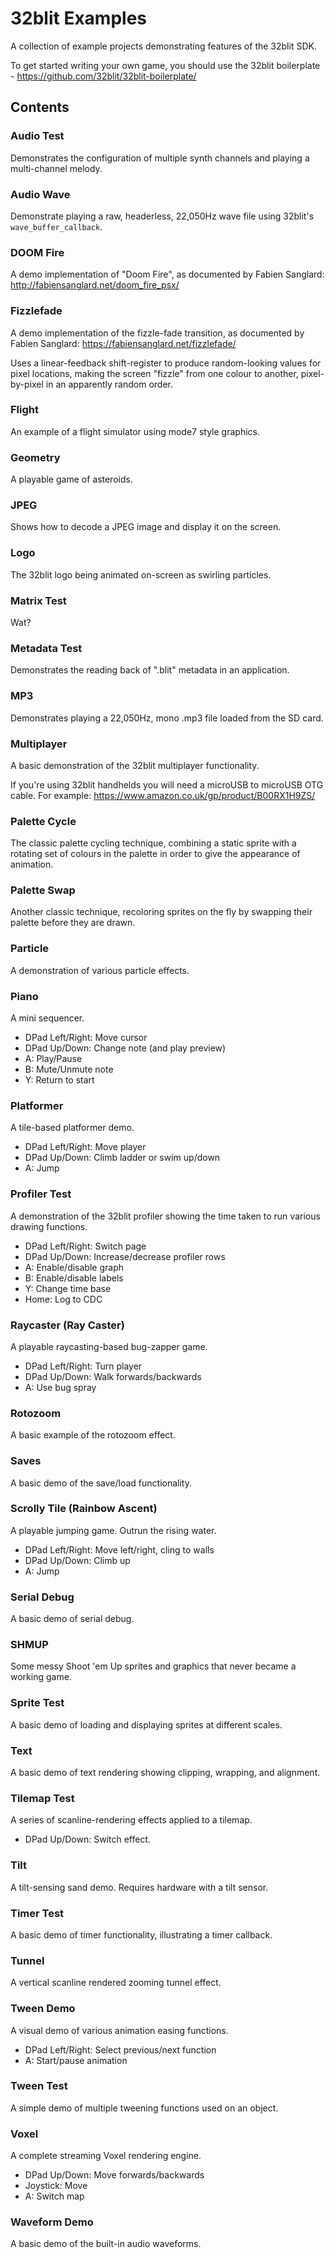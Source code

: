 # 32blit Examples

A collection of example projects demonstrating features of the 32blit SDK.

To get started writing your own game, you should use the 32blit boilerplate - https://github.com/32blit/32blit-boilerplate/

## Contents

### Audio Test

Demonstrates the configuration of multiple synth channels and playing a multi-channel melody.

### Audio Wave

Demonstrate playing a raw, headerless, 22,050Hz wave file using 32blit's `wave_buffer_callback`.

### DOOM Fire

A demo implementation of "Doom Fire", as documented by Fabien Sanglard: http://fabiensanglard.net/doom_fire_psx/

### Fizzlefade

A demo implementation of the fizzle-fade transition, as documented by Fabien Sanglard: https://fabiensanglard.net/fizzlefade/

Uses a linear-feedback shift-register to produce random-looking values for pixel locations, making the screen "fizzle" from one colour to another, pixel-by-pixel in an apparently random order.

### Flight

An example of a flight simulator using mode7 style graphics.

### Geometry

A playable game of asteroids.

### JPEG

Shows how to decode a JPEG image and display it on the screen.

### Logo

The 32blit logo being animated on-screen as swirling particles.

### Matrix Test

Wat?

### Metadata Test

Demonstrates the reading back of ".blit" metadata in an application.

### MP3

Demonstrates playing a 22,050Hz, mono .mp3 file loaded from the SD card.

### Multiplayer

A basic demonstration of the 32blit multiplayer functionality.

If you're using 32blit handhelds you will need a microUSB to microUSB OTG cable. For example: https://www.amazon.co.uk/gp/product/B00RX1H9ZS/

### Palette Cycle

The classic palette cycling technique, combining a static sprite with a rotating set of colours in the palette in order to give the appearance of animation.

### Palette Swap

Another classic technique, recoloring sprites on the fly by swapping their palette before they are drawn.

### Particle

A demonstration of various particle effects.

### Piano

A mini sequencer.

* DPad Left/Right: Move cursor
* DPad Up/Down: Change note (and play preview)
* A: Play/Pause
* B: Mute/Unmute note 
* Y: Return to start

### Platformer

A tile-based platformer demo.

* DPad Left/Right: Move player
* DPad Up/Down: Climb ladder or swim up/down
* A: Jump

### Profiler Test

A demonstration of the 32blit profiler showing the time taken to run various drawing functions.

* DPad Left/Right: Switch page
* DPad Up/Down: Increase/decrease profiler rows
* A: Enable/disable graph
* B: Enable/disable labels
* Y: Change time base
* Home: Log to CDC

### Raycaster (Ray Caster)

A playable raycasting-based bug-zapper game.

* DPad Left/Right: Turn player
* DPad Up/Down: Walk forwards/backwards
* A: Use bug spray

### Rotozoom

A basic example of the rotozoom effect.

### Saves

A basic demo of the save/load functionality.

### Scrolly Tile (Rainbow Ascent)

A playable jumping game. Outrun the rising water.

* DPad Left/Right: Move left/right, cling to walls
* DPad Up/Down: Climb up
* A: Jump

### Serial Debug

A basic demo of serial debug.

### SHMUP

Some messy Shoot 'em Up sprites and graphics that never became a working game.

### Sprite Test

A basic demo of loading and displaying sprites at different scales.

### Text

A basic demo of text rendering showing clipping, wrapping, and alignment.

### Tilemap Test

A series of scanline-rendering effects applied to a tilemap.

* DPad Up/Down: Switch effect.

### Tilt

A tilt-sensing sand demo. Requires hardware with a tilt sensor.

### Timer Test

A basic demo of timer functionality, illustrating a timer callback.

### Tunnel

A vertical scanline rendered zooming tunnel effect.

### Tween Demo

A visual demo of various animation easing functions.

* DPad Left/Right: Select previous/next function
* A: Start/pause animation

### Tween Test

A simple demo of multiple tweening functions used on an object.

### Voxel

A complete streaming Voxel rendering engine.

* DPad Up/Down: Move forwards/backwards
* Joystick: Move
* A: Switch map

### Waveform Demo

A basic demo of the built-in audio waveforms.